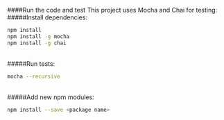 ####Run the code and test
This project uses Mocha and Chai for testing:
<br>
#####Install dependencies:

```bash
npm install
npm install -g mocha
npm install -g chai

```
<br>
#####Run tests:

```bash
mocha --recursive
```
<br>
#####Add new npm modules:

```bash
npm install --save <package name>
```
